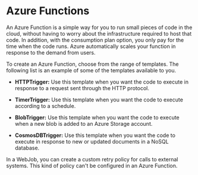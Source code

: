 # Azure Functions

An Azure Function is a simple way for you to run small pieces of code in the cloud, without having to worry about the infrastructure required to host that code. In addition, with the consumption plan option, you only pay for the time when the code runs. Azure automatically scales your function in response to the demand from users.

To create an Azure Function, choose from the range of templates. The following list is an example of some of the templates available to you.

- **HTTPTrigger:** Use this template when you want the code to execute in response to a request sent through the HTTP protocol.

- **TimerTrigger:** Use this template when you want the code to execute according to a schedule.

- **BlobTrigger:** Use this template when you want the code to execute when a new blob is added to an Azure Storage account.

- **CosmosDBTrigger:** Use this template when you want the code to execute in response to new or updated documents in a NoSQL database.

In a WebJob, you can create a custom retry policy for calls to external systems. This kind of policy can't be configured in an Azure Function.